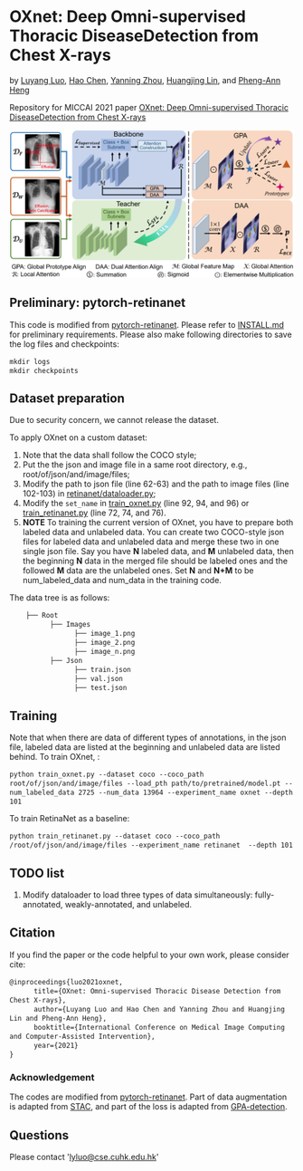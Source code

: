 # OXnet: Deep Omni-supervised Thoracic DiseaseDetection from Chest X-rays
by [Luyang Luo](https://llyxc.github.io/), [Hao Chen](https://www.cse.ust.hk/admin/people/faculty/profile/jhc), [Yanning Zhou](https://ynzhou.netlify.app/), [Huangjing Lin](https://www.linkedin.com/in/huangjing-lin-3bb526a0/?originalSubdomain=hk), and [Pheng-Ann Heng](http://www.cse.cuhk.edu.hk/~pheng/)

Repository for MICCAI 2021 paper [OXnet: Deep Omni-supervised Thoracic DiseaseDetection from Chest X-rays](https://arxiv.org/abs/2104.03218)

![oxnet](https://github.com/LLYXC/LLYXC.github.io/blob/master/indexpics/miccai21_oxnet.png)

## Preliminary: pytorch-retinanet
This code is modified from [pytorch-retinanet](https://github.com/yhenon/pytorch-retinanet).
Please refer to [INSTALL.md](INSTALL.md) for preliminary requirements.
Please also make following directories to save the log files and checkpoints:
```
mkdir logs
mkdir checkpoints
```

## Dataset preparation
Due to security concern, we cannot release the dataset. 

To apply OXnet on a custom dataset: 
1. Note that the data shall follow the COCO style;
2. Put the the json and image file in a same root directory, e.g., root/of/json/and/image/files;
3. Modify the path to json file (line 62-63) and the path to image files (line 102-103) in [retinanet/dataloader.py](retinanet/dataloader.py);
4. Modify the ```set_name``` in [train_oxnet.py](train_oxnet.py) (line 92, 94, and 96) or [train_retinanet.py](train_retinanet.py) (line 72, 74, and 76).
5. **NOTE** To training the current version of OXnet, you have to prepare both labeled data and unlabeled data. You can create two COCO-style json files for labeled data and unlabeled data and merge these two in one single json file. Say you have **N** labeled data, and **M** unlabeled data, then the beginning **N** data in the merged file should be labeled ones and the followed **M** data are the unlabeled ones. Set **N** and **N+M** to be num_labeled_data and num_data in the training code.

The data tree is as follows:
``` 
    ├── Root
          ├── Images
                ├── image_1.png
                ├── image_2.png
                ├── image_n.png
          ├── Json
                ├── train.json
                ├── val.json
                ├── test.json
```

## Training
Note that when there are data of different types of annotations, in the json file, labeled data are listed at the beginning and unlabeled data are listed behind. To train OXnet, :
```
python train_oxnet.py --dataset coco --coco_path root/of/json/and/image/files --load_pth path/to/pretrained/model.pt --num_labeled_data 2725 --num_data 13964 --experiment_name oxnet --depth 101
```

To train RetinaNet as a baseline:
```
python train_retinanet.py --dataset coco --coco_path /root/of/json/and/image/files --experiment_name retinanet  --depth 101
```
## TODO list
1. Modify dataloader to load three types of data simultaneously: fully-annotated, weakly-annotated, and unlabeled.

## Citation
If you find the paper or the code helpful to your own work, please consider cite:
```
@inproceedings{luo2021oxnet,
      title={OXnet: Omni-supervised Thoracic Disease Detection from Chest X-rays}, 
      author={Luyang Luo and Hao Chen and Yanning Zhou and Huangjing Lin and Pheng-Ann Heng},
      booktitle={International Conference on Medical Image Computing and Computer-Assisted Intervention},
      year={2021}
}
```

### Acknowledgement
The codes are modified from [pytorch-retinanet](https://github.com/yhenon/pytorch-retinanet). Part of data augmentation is adapted from [STAC](https://github.com/google-research/ssl_detection), and part of the loss is adapted from [GPA-detection](https://github.com/ChrisAllenMing/GPA-detection).

## Questions

Please contact 'lyluo@cse.cuhk.edu.hk'
